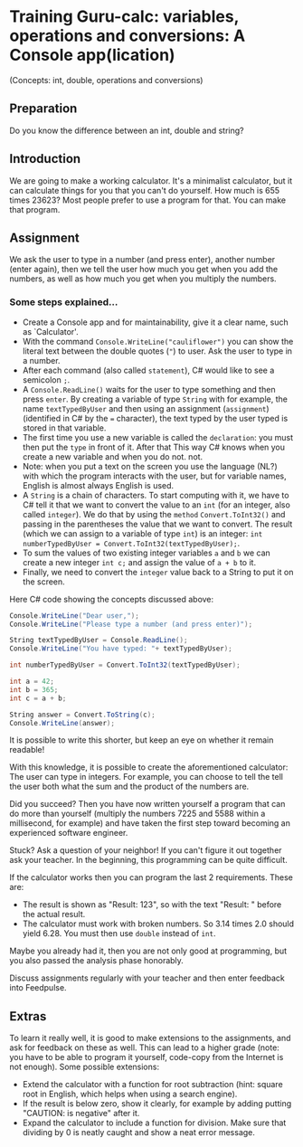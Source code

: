 # Training Guru-calc: variables, operations and conversions: A Console app(lication)

(Concepts: int, double, operations and conversions)

## Preparation

Do you know the difference between an int, double and string?

## Introduction

We are going to make a working calculator. It's a minimalist calculator, but it can calculate things for you that you can't do yourself. How much is 655 times 23623? Most people prefer to use a program for that. You can make that program.

## Assignment

We ask the user to type in a number (and press enter), another number (enter again), then we tell the user how much you get when you add the numbers, as well as how much you get when you multiply the numbers.


### Some steps explained...

- Create a Console app and for maintainability, give it a clear name, such as `Calculator'.
- With the command `Console.WriteLine("cauliflower")` you can show the literal text
  between the double quotes (`"`) to user. Ask the user to type in a number.
- After each command (also called `statement`), C# would like to see a semicolon
  `;`.
- A `Console.ReadLine()` waits for the user to type something and then press
  `enter`. By creating a variable of type `String` with
  for example, the name `textTypedByUser` and then using an assignment (`assignment`)
  (identified in C# by the `=` character), the text typed by the
  user typed is stored in that variable.
- The first time you use a new variable is called the
  `declaration`: you must then put the `type` in front of it. After that
  This way C# knows when you create a new variable and when you do not.
  not.
- Note: when you put a text on the screen you use the language (NL?) with which
  the program interacts with the user, but for variable names, English is
  almost always English is used.
- A `String` is a chain of characters. To start computing with it, we have to C#
  tell it that we want to convert the value to an `int` (for
  an integer, also called `integer`). We do that by using the `method`
  `Convert.ToInt32()` and passing in the parentheses the value
  that we want to convert. The result (which we can assign to a variable of type
  `int`) is an integer: `int numberTypedByUser =
  Convert.ToInt32(textTypedByUser);`.  
- To sum the values of two existing integer variables `a` and `b` we can create a
  new integer `int c;` and assign the value of `a + b` to it.
- Finally, we need to convert the `integer` value back to a String
  to put it on the screen.

Here C# code showing the concepts discussed above:
  

```cs
Console.WriteLine("Dear user,");
Console.WriteLine("Please type a number (and press enter)");

String textTypedByUser = Console.ReadLine();
Console.WriteLine("You have typed: "+ textTypedByUser);

int numberTypedByUser = Convert.ToInt32(textTypedByUser);

int a = 42;
int b = 365;
int c = a + b;

String answer = Convert.ToString(c);
Console.WriteLine(answer);
```

It is possible to write this shorter, but keep an eye on whether it
remain readable!

With this knowledge, it is possible to create the aforementioned calculator:
The user can type in integers. For example, you can choose to tell the
tell the user both what the sum and the product of the numbers are.

Did you succeed? Then you have now written yourself a program that can do more than yourself (multiply the numbers 7225 and 5588 within a millisecond, for example) and have taken the first step toward becoming an experienced software engineer.

Stuck? Ask a question of your neighbor! If you can't figure it out together ask your teacher. In the beginning, this programming can be quite difficult.

If the calculator works then you can program the last 2 requirements. These are:
+ The result is shown as "Result: 123", so with the text "Result: " before the actual result.
+ The calculator must work with broken numbers. So 3.14 times 2.0 should yield 6.28. You must then use `double` instead of `int`.

Maybe you already had it, then you are not only good at programming, but you also passed the analysis phase honorably.

Discuss assignments regularly with your teacher and then enter feedback into Feedpulse.

## Extras

To learn it really well, it is good to make extensions to the assignments, and ask for feedback on these as well. This can lead to a higher grade (note: you have to be able to program it yourself, code-copy from the Internet is not enough). Some possible extensions:

+ Extend the calculator with a function for root subtraction (hint: square root
  in English, which helps when using a search engine).
+ If the result is below zero, show it clearly, for example by adding
  putting "CAUTION: is negative" after it.
+ Expand the calculator to include a function for division. Make sure that dividing by 0 is neatly caught and show a neat error message.
